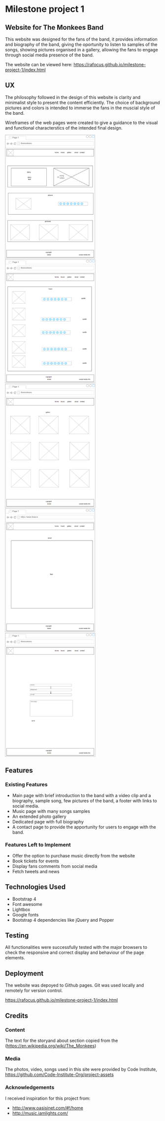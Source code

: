 # Milestone project 1
## Website for The Monkees Band

This website was designed for the fans of the band, it provides information and biography of the band, giving the oportunity to listen to samples of the songs, showing pictures organised in a gallery, allowing the fans to engage through social media presence of the band.

The website can be viewed here:
https://rafocus.github.io/milestone-project-1/index.html

## UX

The philosophy followed in the design of this website is clarity and minimalist style to present the content efficiently. The choice of background pictures and colors is intended to immerse the fans in the muscial style of the band. 

Wireframes of the web pages were created to give a guidance to the visual and functional characterstics of the intended final design.

<img src="assets/wireframes/home.png" alt="home page" height="400"/> <img src="assets/wireframes/music.png" alt="music page" height="400"/> <img src="assets/wireframes/gallery.png" alt="gallery page" height="400"/>
<img src="assets/wireframes/about.png" alt="about page" height="400"/> <img src="assets/wireframes/contact.png" alt="contact page" height="400"/>

## Features

### Existing Features

* Main page with brief introduction to the band with a video clip and a biography, sample song, few pictures of the band, a footer with links to social media.
* Music page with many songs samples
* An extended photo gallery 
* Dedicated page with full biography
* A contact page to provide the apportunity for users to engage with the band.

### Features Left to Implement
* Offer the option to purchase music directly from the website
* Book tickets for events
* Display fans comments from social media
* Fetch tweets and news

## Technologies Used

* Bootstrap 4
* Font awesome 
* Lightbox
* Google fonts
* Bootstrap 4 dependencies like jQuery and Popper

## Testing

All functionalities were successfully tested with the major browsers to check the responsive and correct display and behaviour of the page elements.

## Deployment

The website was depoyed to Github pages. Git was used locally and remotely for version control.

https://rafocus.github.io/milestone-project-1/index.html


## Credits

### Content

The text for the storyand about section copied from the (https://en.wikipedia.org/wiki/The_Monkees)

### Media

The photos, video, songs used in this site were provided by Code Institute, https://github.com/Code-Institute-Org/project-assets

### Acknowledgements

I received inspiration for this project from:

* http://www.oasisinet.com/#!/home
* http://music.iamlights.com/
